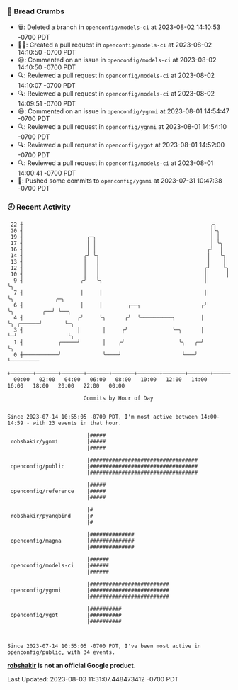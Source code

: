 ### 🍞 Bread Crumbs

 * 🗑: Deleted a branch in `openconfig/models-ci` at 2023-08-02 14:10:53 -0700 PDT
 * ✍🏼: Created a pull request in `openconfig/models-ci` at 2023-08-02 14:10:50 -0700 PDT
 * 😃: Commented on an issue in `openconfig/models-ci` at 2023-08-02 14:10:50 -0700 PDT
 * 🔍: Reviewed a pull request in  `openconfig/models-ci` at 2023-08-02 14:10:07 -0700 PDT
 * 🔍: Reviewed a pull request in  `openconfig/models-ci` at 2023-08-02 14:09:51 -0700 PDT
 * 😃: Commented on an issue in `openconfig/ygnmi` at 2023-08-01 14:54:47 -0700 PDT
 * 🔍: Reviewed a pull request in  `openconfig/ygnmi` at 2023-08-01 14:54:10 -0700 PDT
 * 🔍: Reviewed a pull request in  `openconfig/ygot` at 2023-08-01 14:52:00 -0700 PDT
 * 🔍: Reviewed a pull request in  `openconfig/models-ci` at 2023-08-01 14:00:41 -0700 PDT
 * 🚢: Pushed some commits to `openconfig/ygnmi` at 2023-07-31 10:47:38 -0700 PDT

### 🕘 Recent Activity
```
 22 ┼                                                           ╭╮
 20 ┤                                                           │╰╮
 19 ┤                    ╭─╮                                    │ │
 17 ┤                    │ │                                    │ ╰╮
 16 ┤                    │ │                                   ╭╯  │
 14 ┤                   ╭╯ ╰╮                                  │   ╰╮
 13 ┤                   │   │                                  │    │
 12 ┤                   │   │                                 ╭╯    ╰╮
 10 ┤                   │   │                                 │      │
  9 ┤                  ╭╯   ╰╮                                │      ╰╮
  7 ┤                  │     │                                │       ╰╮             ╭─╮
  6 ┤                  │     │        ╭──╮                   ╭╯        ╰╮         ╭──╯ ╰──╮
  4 ┤                 ╭╯     ╰╮      ╭╯  ╰──────────╮        │          ╰╮ ╭──────╯       ╰─╮
  3 ┤                 │       │     ╭╯              ╰─╮      │           ╰─╯                ╰╮
  1 ┤           ╭─────╯       │    ╭╯                 ╰╮   ╭─╯                               ╰╮
  0 ┼───────────╯             ╰────╯                   ╰───╯                                  ╰─────────
    +───────+───────+───────+───────+───────+───────+───────+───────+───────+───────+───────+───────+────
  00:00   02:00   04:00   06:00   08:00   10:00   12:00   14:00   16:00   18:00   20:00   22:00   00:00   

						Commits by Hour of Day


Since 2023-07-14 10:55:05 -0700 PDT, I'm most active between 14:00-14:59 - with 23 events in that hour.

```



```
                         |#####
 robshakir/ygnmi         |#####
                         |#####

                         |##################################
 openconfig/public       |##################################
                         |##################################

                         |#####
 openconfig/reference    |#####
                         |#####

                         |#
 robshakir/pyangbind     |#
                         |#

                         |##############
 openconfig/magna        |##############
                         |##############

                         |######
 openconfig/models-ci    |######
                         |######

                         |#########################
 openconfig/ygnmi        |#########################
                         |#########################

                         |##########
 openconfig/ygot         |##########
                         |##########



Since 2023-07-14 10:55:05 -0700 PDT, I've been most active in openconfig/public, with 34 events.

```
**[robshakir](mailto:robjs@google.com) is not an official Google product.**  


Last Updated: 2023-08-03 11:31:07.448473412 -0700 PDT

